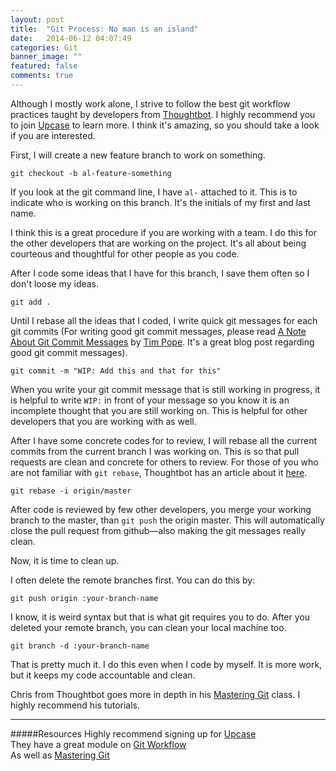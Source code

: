 ```yaml
---
layout: post
title:  "Git Process: No man is an island"
date:   2014-06-12 04:07:49
categories: Git 
banner_image: ""
featured: false
comments: true
---
```


Although I mostly work alone, I strive to follow the best git workflow practices taught by developers from <a href="https://thoughtbot.com" target="_blank">Thoughtbot</a>.  I highly recommend you to join <a href="https://upcase.com" target="_blank">Upcase</a> to learn more.  I think it's amazing, so you should take a look if you are interested.

<!--more-->

First, I will create a new feature branch to work on something.

    git checkout -b al-feature-something

If you look at the git command line, I have <code>al-</code> attached to it.  This is to indicate who is working on this branch.  It's the initials of my first and last name.

I think this is a great procedure if you are working with a team.  I do this for the other developers that are working on the project.  It's all about being courteous and thoughtful for other people as you code.

After I code some ideas that I have for this branch, I save them often so I don't loose my ideas.

    git add .

Until I rebase all the ideas that I coded, I write quick git messages for each git commits (For writing good git commit messages, please read <a href="http://tbaggery.com/2008/04/19/a-note-about-git-commit-messages.html" target="_blank">A Note About Git Commit Messages</a> by <a href="https://twitter.com/tpope" target="_blank">Tim Pope</a>.  It's a great blog post regarding good git commit messages).

    git commit -m "WIP: Add this and that for this"
    
When you write your git commit message that is still working in progress, it is helpful to write <code>WIP:</code> in front of your message so you know it is an incomplete thought that you are still working on.  This is helpful for other developers that you are working with as well.

After I have some concrete codes for to review, I will rebase all the current commits from the current branch I was working on.  This is so that pull requests are clean and concrete for others to review.  For those of you who are not familiar with <code>git rebase</code>, Thoughtbot has an article about it <a href="https://robots.thoughtbot.com/git-interactive-rebase-squash-amend-rewriting-history" target="_blank">here</a>.
  
    git rebase -i origin/master
    
After code is reviewed by few other developers, you merge your working branch to the master, than <code>git push</code> the origin master.  This will automatically close the pull request from github&mdash;also making the git messages really clean.

Now, it is time to clean up.

I often delete the remote branches first.  You can do this by:
  
    git push origin :your-branch-name
    
I know, it is weird syntax but that is what git requires you to do.  After you deleted your remote branch, you can clean your local machine too.

    git branch -d :your-branch-name
    
That is pretty much it.  I do this even when I code by myself.  It is more work, but it keeps my code accountable and clean.

Chris from Thoughtbot goes more in depth in his <a href="https://upcase.com/mastering-git" target="_blank">Mastering Git</a> class.  I highly recommend his tutorials.

---

#####Resources
Highly recommend signing up for <a href="https://upcase.com" target="_blank">Upcase</a><br />
They have a great module on <a href="https://upcase.com/videos/git-workflow" target="_blank">Git Workflow</a><br />
As well as <a href="https://upcase.com/mastering-git" target="_blank">Mastering Git</a>
